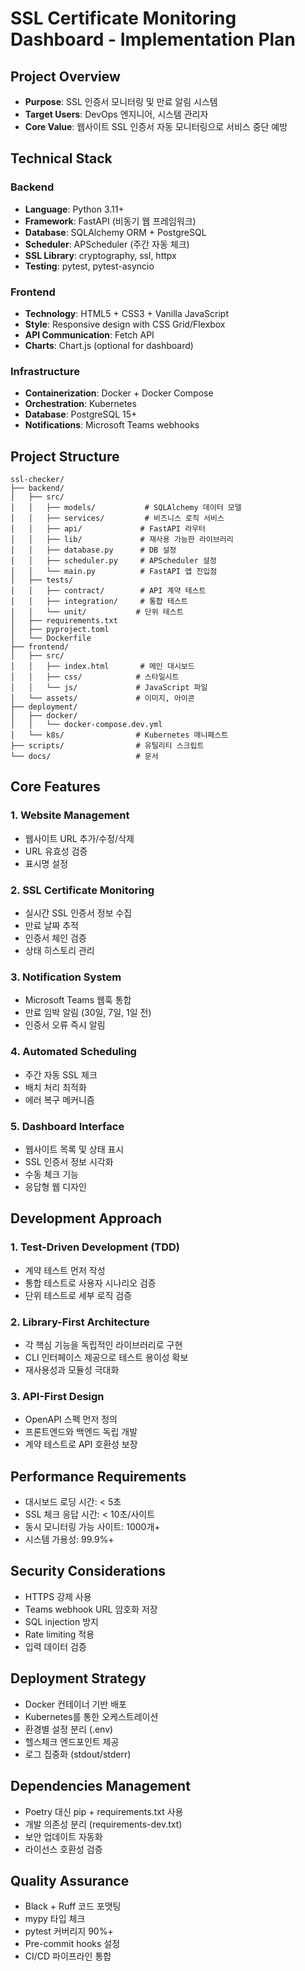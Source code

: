 # SSL Certificate Monitoring Dashboard - Implementation Plan

## Project Overview
- **Purpose**: SSL 인증서 모니터링 및 만료 알림 시스템
- **Target Users**: DevOps 엔지니어, 시스템 관리자
- **Core Value**: 웹사이트 SSL 인증서 자동 모니터링으로 서비스 중단 예방

## Technical Stack

### Backend
- **Language**: Python 3.11+
- **Framework**: FastAPI (비동기 웹 프레임워크)
- **Database**: SQLAlchemy ORM + PostgreSQL
- **Scheduler**: APScheduler (주간 자동 체크)
- **SSL Library**: cryptography, ssl, httpx
- **Testing**: pytest, pytest-asyncio

### Frontend
- **Technology**: HTML5 + CSS3 + Vanilla JavaScript
- **Style**: Responsive design with CSS Grid/Flexbox
- **API Communication**: Fetch API
- **Charts**: Chart.js (optional for dashboard)

### Infrastructure
- **Containerization**: Docker + Docker Compose
- **Orchestration**: Kubernetes
- **Database**: PostgreSQL 15+
- **Notifications**: Microsoft Teams webhooks

## Project Structure

```
ssl-checker/
├── backend/
│   ├── src/
│   │   ├── models/           # SQLAlchemy 데이터 모델
│   │   ├── services/         # 비즈니스 로직 서비스
│   │   ├── api/             # FastAPI 라우터
│   │   ├── lib/             # 재사용 가능한 라이브러리
│   │   ├── database.py      # DB 설정
│   │   ├── scheduler.py     # APScheduler 설정
│   │   └── main.py          # FastAPI 앱 진입점
│   ├── tests/
│   │   ├── contract/        # API 계약 테스트
│   │   ├── integration/     # 통합 테스트
│   │   └── unit/           # 단위 테스트
│   ├── requirements.txt
│   ├── pyproject.toml
│   └── Dockerfile
├── frontend/
│   ├── src/
│   │   ├── index.html       # 메인 대시보드
│   │   ├── css/            # 스타일시트
│   │   └── js/             # JavaScript 파일
│   └── assets/             # 이미지, 아이콘
├── deployment/
│   ├── docker/
│   │   └── docker-compose.dev.yml
│   └── k8s/                # Kubernetes 매니페스트
├── scripts/                # 유틸리티 스크립트
└── docs/                   # 문서
```

## Core Features

### 1. Website Management
- 웹사이트 URL 추가/수정/삭제
- URL 유효성 검증
- 표시명 설정

### 2. SSL Certificate Monitoring
- 실시간 SSL 인증서 정보 수집
- 만료 날짜 추적
- 인증서 체인 검증
- 상태 히스토리 관리

### 3. Notification System
- Microsoft Teams 웹훅 통합
- 만료 임박 알림 (30일, 7일, 1일 전)
- 인증서 오류 즉시 알림

### 4. Automated Scheduling
- 주간 자동 SSL 체크
- 배치 처리 최적화
- 에러 복구 메커니즘

### 5. Dashboard Interface
- 웹사이트 목록 및 상태 표시
- SSL 인증서 정보 시각화
- 수동 체크 기능
- 응답형 웹 디자인

## Development Approach

### 1. Test-Driven Development (TDD)
- 계약 테스트 먼저 작성
- 통합 테스트로 사용자 시나리오 검증
- 단위 테스트로 세부 로직 검증

### 2. Library-First Architecture
- 각 핵심 기능을 독립적인 라이브러리로 구현
- CLI 인터페이스 제공으로 테스트 용이성 확보
- 재사용성과 모듈성 극대화

### 3. API-First Design
- OpenAPI 스펙 먼저 정의
- 프론트엔드와 백엔드 독립 개발
- 계약 테스트로 API 호환성 보장

## Performance Requirements
- 대시보드 로딩 시간: < 5초
- SSL 체크 응답 시간: < 10초/사이트
- 동시 모니터링 가능 사이트: 1000개+
- 시스템 가용성: 99.9%+

## Security Considerations
- HTTPS 강제 사용
- Teams webhook URL 암호화 저장
- SQL injection 방지
- Rate limiting 적용
- 입력 데이터 검증

## Deployment Strategy
- Docker 컨테이너 기반 배포
- Kubernetes를 통한 오케스트레이션
- 환경별 설정 분리 (.env)
- 헬스체크 엔드포인트 제공
- 로그 집중화 (stdout/stderr)

## Dependencies Management
- Poetry 대신 pip + requirements.txt 사용
- 개발 의존성 분리 (requirements-dev.txt)
- 보안 업데이트 자동화
- 라이선스 호환성 검증

## Quality Assurance
- Black + Ruff 코드 포맷팅
- mypy 타입 체크
- pytest 커버리지 90%+
- Pre-commit hooks 설정
- CI/CD 파이프라인 통합
